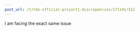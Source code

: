 ```yaml
---
post_url: /t/tds-official-project1-discrepencies/171141/312
---
```

I am facing the exact same issue